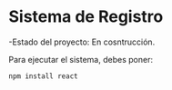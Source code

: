 <h1> Sistema de Registro</h1>

-Estado del proyecto: En cosntrucción.

Para ejecutar el sistema, debes poner:

```npm install react```
